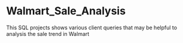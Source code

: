 # Walmart_Sale_Analysis
This SQL projects shows various client queries that may be helpful to analysis the sale trend in Walmart
